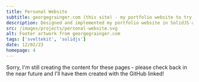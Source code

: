 ```yaml
---
title: Personal Website
subtitle: georgegrainger.com (this site) - my portfolio website to try and show off!
description: Designed and implemented my portfolio website in SolidJS and then again in SvelteKit, focusing on creating accessible but pleasant animations when switching themes. Additionally, the site has features including language support, page transitions and integration with the Spotify API.
src: /images/projects/personal-website.svg
alt: Footer artwork from georgegrainger.com
tags: ['sveltekit', 'solidjs']
date: 12/02/23
homepage: 4
---
```


Sorry, I'm still creating the content for these pages - please check back in the near future and I'll have them created with the GitHub linked!
